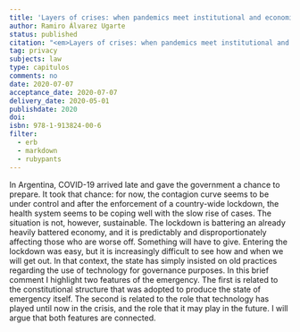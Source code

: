 ```yaml
---
title: 'Layers of crises: when pandemics meet institutional and economic havoc'
author: Ramiro Álvarez Ugarte
status: published
citation: "<em>Layers of crises: when pandemics meet institutional and economic havoc</em>, en Global Data Justice and COVID-19 (2020). Editors: Linnet Taylor, Gargi Sharma, Aaron Martin and Shazade Jameson; London: Meatspace Press."
tag: privacy
subjects: law
type: capitulos
comments: no
date: 2020-07-07
acceptance_date: 2020-07-07
delivery_date: 2020-05-01
publishdate: 2020
doi: 
isbn: 978-1-913824-00-6
filter:
  - erb
  - markdown
  - rubypants
---
```


In Argentina, COVID-19 arrived late and gave the government a chance to prepare. It took that chance: for now, the contagion curve seems to be under control and after the enforcement of a country-wide lockdown, the health system seems to be coping well with the slow rise of cases. The situation is not, however, sustainable. The lockdown is battering an already heavily battered economy, and it is predictably and disproportionately affecting those who are worse off. Something will have to give. Entering the lockdown was easy, but it is increasingly difficult to see how and when we will get out. In that context, the state has simply insisted on old practices regarding the use of technology for governance purposes. In this brief comment I highlight two features of the emergency. The first is related to the constitutional structure that was adopted to produce the state of emergency itself. The second is related to the role that technology has played until now in the crisis, and the role that it may play in the future. I will argue that both features are connected.

